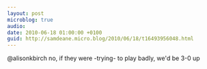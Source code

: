 ```yaml
---
layout: post
microblog: true
audio: 
date: 2010-06-18 01:00:00 +0100
guid: http://samdeane.micro.blog/2010/06/18/t16493956048.html
---
```

@alisonkbirch no, if they were -trying- to play badly, we'd be 3-0 up

